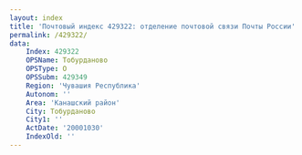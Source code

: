 ```yaml
---
layout: index
title: 'Почтовый индекс 429322: отделение почтовой связи Почты России'
permalink: /429322/
data:
    Index: 429322
    OPSName: Тобурданово
    OPSType: О
    OPSSubm: 429349
    Region: 'Чувашия Республика'
    Autonom: ''
    Area: 'Канашский район'
    City: Тобурданово
    City1: ''
    ActDate: '20001030'
    IndexOld: ''
---
```

